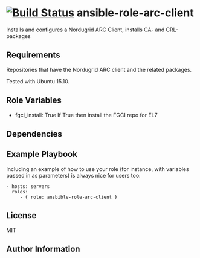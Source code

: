 [![Build Status](https://travis-ci.org/CSC-IT-Center-for-Science/ansible-role-arc-client.svg)](https://travis-ci.org/CSC-IT-Center-for-Science/ansible-role-arc-client)
ansible-role-arc-client
=========

Installs and configures a Nordugrid ARC Client, installs CA- and CRL-packages

Requirements
------------

Repositories that have the Nordugrid ARC client and the related packages.

Tested with Ubuntu 15.10.

Role Variables
--------------

   - fgci\_install: True
     If True then install the FGCI repo for EL7

Dependencies
------------


Example Playbook
----------------

Including an example of how to use your role (for instance, with variables passed in as parameters) is always nice for users too:

    - hosts: servers
      roles:
         - { role: ansbible-role-arc-client }

License
-------

MIT

Author Information
------------------

